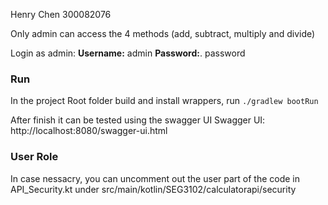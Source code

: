 
Henry Chen 300082076

Only admin can access the 4 methods (add, subtract, multiply and divide)

Login as admin:
<strong>Username:</strong> admin
<strong>Password:</strong>. password


### Run
In the project Root folder build and install wrappers, run
`./gradlew bootRun`

After finish it can be tested using the swagger UI
Swagger UI: http://localhost:8080/swagger-ui.html

### User Role
In case nessacry, you can uncomment out the user part of the code in API_Security.kt under src/main/kotlin/SEG3102/calculatorapi/security
